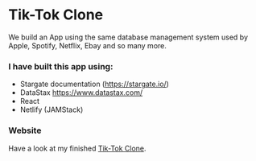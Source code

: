 # Tik-Tok Clone

We build an App using the same database management system used by Apple, Spotify, Netflix, Ebay and so many more.

### I have built this app using:
- Stargate documentation (https://stargate.io/) 
- DataStax https://www.datastax.com/
- React 
- Netlify
(JAMStack)

### Website
Have a look at my finished [Tik-Tok Clone](https://tik-tok-clone-sanya.netlify.app/).
